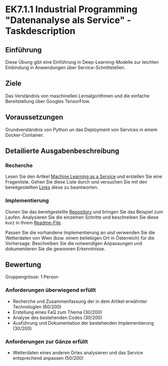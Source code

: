 # EK7.1.1 Industrial Programming "Datenanalyse als Service" - Taskdescription

## Einführung
Diese Übung gibt eine Einführung in Deep-Learning-Modelle zur leichten Einbindung in Anwendungen über Service-Schnittstellen.

## Ziele
Das Verständnis von maschinellen Lernalgorithmen und die einfache Bereitstellung über Googles TensorFlow.

## Voraussetzungen
Grundverständnis von Python un das Deployment von Services in einem Docker-Container.

## Detailierte Ausgabenbeschreibung
### Recherche
Lesen Sie den Artikel [Machine Learning as a Service](https://elearning.tgm.ac.at/mod/resource/view.php?id=50628) und erstellen Sie eine Fragenliste. Gehen Sie diese Liste durch und versuchen Sie mit den bereitgestellten [Links](https://www.heise.de/ix/artikel/2018/10/links/126.shtml) diese zu beantworten.

### Implementierung
Clonen Sie das bereitgestellte [Repository](https://github.com/crazzle/dl-tensorflow-serving) und bringen Sie das Beispiel zum Laufen. Analysieren Sie die einzelnen Schritte und beschreiben Sie diese kurz in Ihrem [Readme-File](README.md).  

Passen Sie die vorhandene Implementierung an und verwenden Sie die Wetterdaten von Wien (bzw. einem beliebigen Ort in Österreich) für die Vorhersage. Beschreiben Sie die notwendigen Anpassungen und dokumentieren Sie die gewonnen Erkenntnisse.  


## Bewertung
Gruppengrösse: 1 Person
### Anforderungen **überwiegend erfüllt**
+ Recherche und Zusammenfassung der in dem Artikel erwähnter Technologien (60/200)
+ Erstellung eines FaQ zum Thema (30/200)
+ Analyse des bestehenden Codes (30/200)
+ Ausführung und Dokumentation der bestehenden Implementierung (30/200)

### Anforderungen **zur Gänze erfüllt**
+ Wetterdaten eines anderen Ortes analysieren und das Service entsprechend anpassen (50/200)

